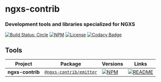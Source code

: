 # ngxs-contrib
### Development tools and libraries specialized for NGXS

[![Build Status: Circle](https://circleci.com/gh/ngxs-contrib/emit-plugin.svg?style=svg)](https://circleci.com/gh/ngxs-contrib/emit-plugin)
[![NPM](https://badge.fury.io/js/%40ngxs-contrib%2Femitter.svg)](https://www.npmjs.com/package/@ngxs-contrib/emitter)
[![License](https://img.shields.io/badge/License-MIT-green.svg)](https://github.com/ngxs-contrib/emitter/blob/master/license)
[![Codacy Badge](https://api.codacy.com/project/badge/Grade/079272acc4104332b904dc6818929d06)](https://www.codacy.com/app/arturovt/emitter?utm_source=github.com&amp;utm_medium=referral&amp;utm_content=ngxs-contrib/emitter&amp;utm_campaign=Badge_Grade)

## Tools

| Project | Package | Versions | Links |
|---|---|---|---|
**ngxs-contrib** | [`@ngxs-contrib/emitter`](https://npmjs.com/package/@ngxs-contrib/emitter) | [![NPM](https://badge.fury.io/js/%40ngxs-contrib%2Femitter.svg)](https://www.npmjs.com/package/@ngxs-contrib/emitter) | [![README](https://img.shields.io/badge/README--green.svg)](https://github.com/ngxs-contrib/emitter/blob/master/packages/emitter/readme.md)
